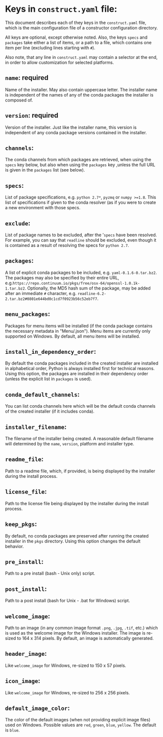 

Keys in `construct.yaml` file:
==============================

This document describes each of they keys in the `construct.yaml` file,
which is the main configuration file of a constructor configuration
directory.

All keys are optional, except otherwise noted.  Also, the keys `specs`
and `packages` take either a list of items, or a path to a file,
which contains one item per line (excluding lines starting with `#`).

Also note, that any line in `construct.yaml` may contain a selector at the
end, in order to allow customization for selected platforms.


`name`: required
----------------
Name of the installer.  May also contain uppercase letter.  The installer
name is independent of the names of any of the conda packages the installer
is composed of.


`version`: required
----------------
Version of the installer.  Just like the installer name, this version
is independent of any conda package versions contained in the installer.


`channels`:
----------------
The conda channels from which packages are retrieved, when using the `specs`
key below, but also when using the `packages` key ,unless the full URL is
given in the `packages` list (see below).


`specs`:
----------------
List of package specifications, e.g. `python 2.7*`, `pyzmq` or `numpy >=1.8`.
This list of specifications if given to the conda resolver (as if you were
to create a new environment with those specs.


`exclude`:
----------------
List of package names to be excluded, after the '`specs` have been resolved.
For example, you can say that `readline` should be excluded, even though it
is contained as a result of resolving the specs for `python 2.7`.


`packages`:
----------------
A list of explicit conda packages to be included, e.g. `yaml-0.1.6-0.tar.bz2`.
The packages may also be specified by their entire URL,
e.g.`https://repo.continuum.io/pkgs/free/osx-64/openssl-1.0.1k-1.tar.bz2`.
Optionally, the MD5 hash sum of the package, may be added after an immediate
`#` character, e.g. `readline-6.2-2.tar.bz2#0801e644bd0c1cd7f0923b56c52eb7f7`.


`menu_packages`:
----------------
Packages for menu items will be installed (if the conda package contains the
necessary metadata in "Menu/<package name>.json").  Menu items are currently
only supported on Windows.  By default, all menu items will be installed.


`install_in_dependency_order`:
----------------
By default the conda packages included in the created installer are installed
in alphabetical order, Python is always installed first for technical
reasons.  Using this option, the packages are installed in their dependency
order (unless the explicit list in `packages` is used).


`conda_default_channels`:
----------------
You can list conda channels here which will be the default conda channels
of the created installer (if it includes conda).


`installer_filename`:
----------------
The filename of the installer being created.  A reasonable default filename
will determined by the `name`, `version`, platform and installer type.


`readme_file`:
----------------
Path to a readme file, which, if provided, is being displayed by the installer
during the install process.


`license_file`:
----------------
Path to the license file being displayed by the installer during the install
process.


`keep_pkgs`:
----------------
By default, no conda packages are preserved after running the created
installer in the `pkgs` directory.  Using this option changes the default
behavior.


`pre_install`:
----------------
Path to a pre install (bash - Unix only) script.


`post_install`:
----------------
Path to a post install (bash for Unix - .bat for Windows) script.


`welcome_image`:
----------------
Path to an image (in any common image format `.png`, `.jpg`, `.tif`, etc.)
which is used as the welcome image for the Windows installer.
The image is re-sized to 164 x 314 pixels.
By default, an image is automatically generated.


`header_image`:
----------------
Like `welcome_image` for Windows, re-sized to 150 x 57 pixels.


`icon_image`:
----------------
Like `welcome_image` for Windows, re-sized to 256 x 256 pixels.


`default_image_color`:
----------------
The color of the default images (when not providing explicit image files)
used on Windows.  Possible values are `red`, `green`, `blue`, `yellow`.
The default is `blue`.

